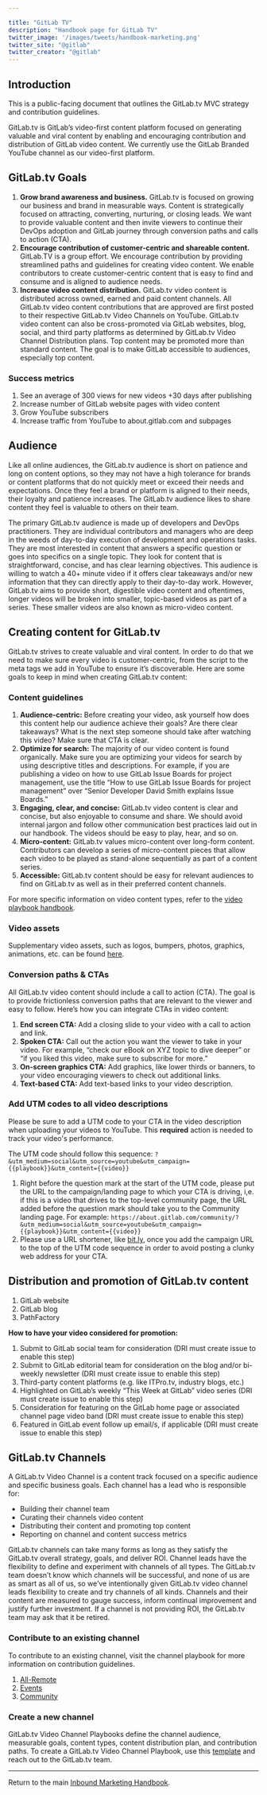 ```yaml
---

title: "GitLab TV"
description: "Handbook page for GitLab TV"
twitter_image: '/images/tweets/handbook-marketing.png'
twitter_site: "@gitlab"
twitter_creator: "@gitlab"
---
```






## Introduction

This is a public-facing document that outlines the GitLab.tv MVC strategy and contribution guidelines.

GitLab.tv is GitLab’s video-first content platform focused on generating valuable and viral content by enabling and encouraging contribution and distribution of GitLab video content. We currently use the GitLab Branded YouTube channel as our video-first platform.

## GitLab.tv Goals

1. **Grow brand awareness and business.**
GitLab.tv is focused on growing our business and brand in measurable ways. Content is strategically focused on attracting, converting, nurturing, or closing leads. We want to provide valuable content and then invite viewers to continue their DevOps adoption and GitLab journey through conversion paths and calls to action (CTA).
1. **Encourage contribution of customer-centric and shareable content.**
GitLab.TV is a group effort. We encourage contribution by providing streamlined paths and guidelines for creating video content. We enable contributors to create customer-centric content that is easy to find and consume and is aligned to audience needs.
1. **Increase video content distribution.**
GitLab.tv video content is distributed across owned, earned and paid content channels. All GitLab.tv video content contributions that are approved are first posted to their respective GitLab.tv Video Channels on YouTube. GitLab.tv video content can also be cross-promoted via GitLab websites, blog, social, and third party platforms as determined by GitLab.tv Video Channel Distribution plans. Top content may be promoted more than standard content. The goal is to make GitLab accessible to audiences, especially top content.

### Success metrics

1. See an average of 300 views for new videos +30 days after publishing
1. Increase number of GitLab website pages with video content
1. Grow YouTube subscribers
1. Increase traffic from YouTube to about.gitlab.com and subpages

## Audience

Like all online audiences, the GitLab.tv audience is short on patience and long on content options, so they may not have a high tolerance for brands or content platforms that do not quickly meet or exceed their needs and expectations. Once they feel a brand or platform is aligned to their needs, their loyalty and patience increases. The GitLab.tv audience likes to share content they feel is valuable to others on their team.

The primary GitLab.tv audience is made up of developers and DevOps practitioners. They are individual contributors and managers who are deep in the weeds of day-to-day execution of development and operations tasks. They are most interested in content that answers a specific question or goes into specifics on a single topic. They look for content that is straightforward, concise, and has clear learning objectives. This audience is willing to watch a 40+ minute video if it offers clear takeaways and/or new information that they can directly apply to their day-to-day work. However, GitLab.tv aims to provide short, digestible video content and oftentimes, longer videos will be broken into smaller, topic-based videos as part of a series. These smaller videos are also known as micro-video content.

## Creating content for GitLab.tv

GitLab.tv strives to create valuable and viral content. In order to do that we need to make sure every video is customer-centric, from the script to the meta tags we add in YouTube to ensure it’s discoverable. Here are some goals to keep in mind when creating GitLab.tv content:

### Content guidelines

1. **Audience-centric:** Before creating your video, ask yourself how does this content help our audience achieve their goals? Are there clear takeaways? What is the next step someone should take after watching this video? Make sure that CTA is clear.
1. **Optimize for search:** The majority of our video content is found organically. Make sure you are optimizing your videos for search by using descriptive titles and descriptions. For example, if you are publishing a video on how to use GitLab Issue Boards for project management, use the title “How to use GitLab Issue Boards for project management” over “Senior Developer David Smith explains Issue Boards.”
1. **Engaging, clear, and concise:** GitLab.tv video content is clear and concise, but also enjoyable to consume and share. We should avoid internal jargon and follow other communication best practices laid out in our handbook. The videos should be easy to play, hear, and so on.
1. **Micro-content:** GitLab.tv values micro-content over long-form content. Contributors can develop a series of micro-content pieces that allow each video to be played as stand-alone sequentially as part of a content series.
1. **Accessible:** GitLab.tv content should be easy for relevant audiences to find on GitLab.tv as well as in their preferred content channels.

For more specific information on video content types, refer to the [video playbook handbook](/handbook/communication/video-playbook/).

### Video assets

Supplementary video assets, such as logos, bumpers, photos, graphics, animations, etc. can be found [here](https://drive.google.com/drive/folders/0B6i7Xg1yiB8tZWhKbzlsOFpfVDg?usp=sharing).

### Conversion paths & CTAs

All GitLab.tv video content should include a call to action (CTA). The goal is to provide frictionless conversion paths that are relevant to the viewer and easy to follow. Here’s how you can integrate CTAs in video content:

1. **End screen CTA:** Add a closing slide to your video with a call to action and link.
1. **Spoken CTA:** Call out the action you want the viewer to take in your video. For example, “check our eBook on XYZ topic to dive deeper” or “if you liked this video, make sure to subscribe for more.”
1. **On-screen graphics CTA:** Add graphics, like lower thirds or banners, to your video encouraging viewers to check out additional links.
1. **Text-based CTA:** Add text-based links to your video description.

### Add UTM codes to all video descriptions

Please be sure to add a UTM code to your CTA in the video description when uploading your videos to YouTube. This **required** action is needed to track your video's performance.

The UTM code should follow this sequence: `?&utm_medium=social&utm_source=youtube&utm_campaign={{playbook}}&utm_content={{video}}`
1. Right before the question mark at the start of the UTM code, please put the URL to the campaign/landing page to which your CTA is driving, i,e. if this is a video that drives to the top-level community page, the URL added before the question mark should take you to the Community landing page. For example: `https://about.gitlab.com/community/?&utm_medium=social&utm_source=youtube&utm_campaign={{playbook}}&utm_content={{video}}`
2. Please use a URL shortener, like [bit.ly](https://bitly.com/), once you add the campaign URL to the top of the UTM code sequence in order to avoid posting a clunky web address for your CTA.

## Distribution and promotion of GitLab.tv content

1. GitLab website
1. GitLab blog
1. PathFactory

**How to have your video considered for promotion:**
1. Submit to GitLab social team for consideration (DRI must create issue to enable this step)
2. Submit to GitLab editorial team for consideration on the blog and/or bi-weekly newsletter (DRI must create issue to enable this step)
3. Third-party content platforms (e.g. like ITPro.tv, industry blogs, etc.)
4. Highlighted on GitLab’s weekly “This Week at GitLab” video series (DRI must create issue to enable this step)
5. Consideration for featuring on the GitLab home page or associated channel page video band (DRI must create issue to enable this step)
6. Featured in GitLab event follow up email/s, if applicable (DRI must create issue to enable this step)

## GitLab.tv Channels

A GitLab.tv Video Channel is a content track focused on a specific audience and specific business goals. Each channel has a lead who is responsible for:

- Building their channel team
- Curating their channels video content
- Distributing their content and promoting top content
- Reporting on channel and content success metrics

GitLab.tv channels can take many forms as long as they satisfy the GitLab.tv overall strategy, goals, and deliver ROI. Channel leads have the flexibility to define and experiment with channels of all types. The GitLab.tv team doesn’t know which channels will be successful, and none of us are as smart as all of us, so we’ve intentionally given GitLab.tv video channel leads flexibility to create and try channels of all kinds. Channels and their content are measured to gauge success, inform continual improvement and justify further investment. If a channel is not providing ROI, the GitLab.tv team may ask that it be retired.

### Contribute to an existing channel

To contribute to an existing channel, visit the channel playbook for more information on contribution guidelines.

1. [All-Remote](/handbook/marketing/brand-and-product-marketing/content/digital-production/gitlab-tv/all-remote-channel-playbook/)
1. [Events](/handbook/marketing/brand-and-product-marketing/content/digital-production/events-channel-playbook/)
1. [Community](/handbook/marketing/brand-and-product-marketing/content/digital-production/gitlab-tv/community-video-playbook/)

### Create a new channel

GitLab.tv Video Channel Playbooks define the channel audience, measurable goals, content types, content distribution plan, and contribution paths. To create a GitLab.tv Video Channel Playbook, use this [template](https://docs.google.com/document/d/1YEMzrvmo9g2ukDTsOlmMatzELu0FhmkaBil_DRVGv6Q/edit?usp=sharing) and reach out to the GitLab.tv team.

----

Return to the main [Inbound Marketing Handbook](/handbook/marketing/inbound-marketing/).

